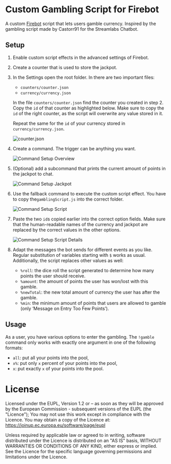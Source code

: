 # Custom Gambling Script for Firebot

A custom [Firebot][firebot] script that lets users gamble currency.
Inspired by the gambling script made by Castorr91 for the Streamlabs Chatbot.

## Setup

1. Enable custom script effects in the advanced settings of Firebot.

2. Create a counter that is used to store the jackpot.

3. In the Settings open the root folder.
    In there are two important files:
    - `counters/counter.json`
    - `currency/currency.json`

    In the file `counters/counter.json` find the counter you created in step 2.
    Copy the `id` of that counter as highlighted below.
    Make sure to copy the `id` of the right counter, as the script will
    overwrite any value stored in it.

    Repeat the same for the `id` of your currency stored in
   `currency/currency.json`.

    ![counter.json](setup_images/counter_id.png "counter.json")

4. Create a command. The trigger can be anything you want.

    ![Command Setup Overview](setup_images/command_setup_overview.png)

5. (Optional) add a subcommand that prints the current amount of points in the
    jackpot to chat.

    ![Command Setup Jackpot](setup_images/command_setup_jackpot.png)

6. Use the fallback command to execute the custom script effect.
    You have to copy the`gamblingScript.js` into the correct folder.

    ![Command Setup Script](setup_images/command_setup_script.png)

5. Paste the two `id`s copied earlier into the correct option fields.
    Make sure that the human-readable names of the currency and jackpot are
    replaced by the correct values in the other options.

    ![Command Setup Script Details](setup_images/command_setup_script_detail.png)

6. Adapt the messages the bot sends for different events as you like.
    Regular substitution of variables starting with `$` works as usual.
    Additionally, the script replaces other values as well:
    - `%roll`: the dice roll the script generated to determine how many points
        the user should receive.
    - `%amount`: the amount of points the user has won/lost with this gamble.
    - `%newTotal`: the new total amount of currency the user has after the
        gamble.
    - `%min`: the minimum amount of points that users are allowed to gamble
        (only ‘Message on Entry Too Few Points’).


## Usage

As a user, you have various options to enter the gambling.
The `!gamble` command only works with exactly one argument in one of the
following formats:
- `all`: put all your points into the pool,
- `x%`: put only `x` percent of your points into the pool,
- `x`: put exactly `x` of your points into the pool.



# License

Licensed under the EUPL, Version 1.2 or – as soon as they will be approved by
the European Commission - subsequent versions of the EUPL (the "Licence");
You may not use this work except in compliance with the Licence.
You may obtain a copy of the Licence at:
https://joinup.ec.europa.eu/software/page/eupl

Unless required by applicable law or agreed to in writing, software
distributed under the Licence is distributed on an "AS IS" basis,
WITHOUT WARRANTIES OR CONDITIONS OF ANY KIND, either express or implied.
See the Licence for the specific language governing permissions and
limitations under the Licence.



[firebot]: https://github.com/crowbartools/Firebot
[releases]: https://github.com/pirak/firebot-gambling-script/releases
